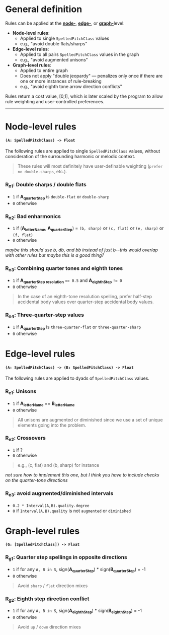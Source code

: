 # General definition

Rules can be applied at the [**node-**](#node-level), [**edge-**](#edge-level), or [**graph-**](#graph-level)level:

- **Node-level rules**:
  - Applied to single `SpelledPitchClass` values
  - e.g., "avoid double flats/sharps"
- **Edge-level rules**:
  - Applied to all pairs `SpelledPitchClass` values in the graph
  - e.g., "avoid augmented unisons"
- **Graph-level rules**:
  - Applied to entire graph
  - Does not apply "double jeopardy" — penalizes only once if there are one or more instances of rule-breaking
  - e.g., "avoid eighth tone arrow direction conflicts"
  
Rules return a cost value, [0,1], which is later scaled by the program to allow rule weighting and user-controlled preferences.

---

<a id="node-level"></a>
# Node-level rules
#### `(A: SpelledPitchClass) -> Float`

The following rules are applied to single `SpelledPitchClass` values, without consideration of the surrounding harmonic or melodic context.

> These rules will most definitely have user-definable weighting (`prefer no double-sharps`, etc.).

### R<sub>n1</sub>: Double sharps / double flats
* `1` if **A<sub>quarterStep</sub>** is `double-flat` or `double-sharp`
* `0` otherwise

### R<sub>n2</sub>: Bad enharmonics
* `1` if (**A<sub>letterName</sub>**, **A<sub>quarterStep</sub>**) = `(b, sharp)` or `(c, flat)` or `(e, sharp)` or `(f, flat)`
* `0` otherwise

_maybe this should use b, db, and bb instead of just b--this would overlap with other rules but maybe this is a good thing?_

### R<sub>n3</sub>: Combining quarter tones and eighth tones
* `1` if **A<sub>quarterStep resolution</sub>** `== 0.5` and **A<sub>eighthStep</sub>** `!= 0`
* `0` otherwise

> In the case of an eighth-tone resolution spelling, prefer half-step accidental body values over quarter-step accidental body values. 

### R<sub>n4</sub>: Three-quarter-step values
* `1` if **A<sub>quarterStep</sub>** is `three-quarter-flat` or `three-quarter-sharp`
* `0` otherwise

<a id="edge-level"></a>
# Edge-level rules
#### `(A: SpelledPitchClass) -> (B: SpelledPitchClass) -> Float`

The following rules are applied to dyads of `SpelledPitchClass` values.

### R<sub>e1</sub>: Unisons
* `1` if **A<sub>letterName</sub>** == **B<sub>letterName</sub>**
* `0` otherwise

> All unisons are augmented or diminished since we use a set of unique elements going into the problem.

### R<sub>e2</sub>: Crossovers 
* `1` if ?
* `0` otherwise

> e.g., (c, flat) and (b, sharp) for instance

_not sure how to implement this one, but I think you have to include checks on the quarter-tone directions_

### R<sub>e3</sub>: avoid augmented/diminished intervals
* `0.2 * Interval(A,B).quality.degree`
* `0` if `Interval(A,B).quality` is not `augmented` or `diminished`

<a id="graph-level"></a>
# Graph-level rules
#### `(G: [SpelledPitchClass]) -> Float`

### R<sub>g1</sub>: Quarter step spellings in opposite directions
* `1` if for any `A, B in S`, sign(**A<sub>quarterStep</sub>**) * sign(**B<sub>quarterStep</sub>**) = -1
* `0` otherwise

> Avoid `sharp` / `flat` direction mixes

### R<sub>g2</sub>: Eighth step direction conflict
* `1` if for any `A, B in S`, sign(**A<sub>eighthStep</sub>**) * sign(**B<sub>eighthStep</sub>**) = -1
* `0` otherwise

> Avoid `up` / `down` direction mixes
